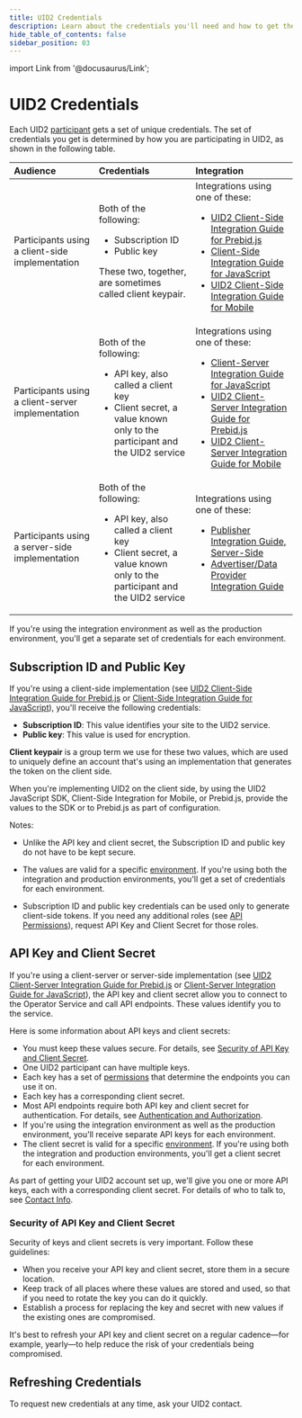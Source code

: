 ```yaml
---
title: UID2 Credentials
description: Learn about the credentials you'll need and how to get them.
hide_table_of_contents: false
sidebar_position: 03
---
```


import Link from '@docusaurus/Link';

# UID2 Credentials

Each UID2 <a href="../intro#participants">participant</a> gets a set of unique credentials. The set of credentials you get is determined by how you are participating in UID2, as shown in the following table.

| Audience | Credentials | Integration |
| :--- | :--- | :--- |
| Participants using a client-side implementation | Both of the following: <ul><li><Link href="../ref-info/glossary-uid#gl-subscription-id">Subscription ID</Link></li><li><Link href="../ref-info/glossary-uid#gl-public-key">Public key</Link></li></ul>These two, together, are sometimes called <Link href="../ref-info/glossary-uid#gl-client-keypair">client keypair</Link>. | Integrations using one of these: <ul><li>[UID2 Client-Side Integration Guide for Prebid.js](../guides/integration-prebid-client-side.md)</li><li>[Client-Side Integration Guide for JavaScript](../guides/integration-javascript-client-side.md)</li><li>[UID2 Client-Side Integration Guide for Mobile](../guides/integration-mobile-client-side.md)</li></ul> |
| Participants using a client-server implementation | Both of the following:<ul><li><Link href="../ref-info/glossary-uid#gl-api-key">API key</Link>, also called a client key</li><li><Link href="../ref-info/glossary-uid#gl-client-secret">Client secret</Link>, a value known only to the participant and the UID2 service</li></ul> | Integrations using one of these: <ul><li>[Client-Server Integration Guide for JavaScript](../guides/integration-javascript-client-server.md)</li><li>[UID2 Client-Server Integration Guide for Prebid.js](../guides/integration-prebid-client-server.md)</li><li>[UID2 Client-Server Integration Guide for Mobile](../guides/integration-mobile-client-server.md)</li></ul> |
| Participants using a server-side implementation | Both of the following:<ul><li><Link href="../ref-info/glossary-uid#gl-api-key">API key</Link>, also called a client key</li><li><Link href="../ref-info/glossary-uid#gl-client-secret">Client secret</Link>, a value known only to the participant and the UID2 service</li></ul> | Integrations using one of these: <ul><li>[Publisher Integration Guide, Server-Side](../guides/integration-publisher-server-side.md)</li><li>[Advertiser/Data Provider Integration Guide](../guides/integration-advertiser-dataprovider.md)</li></ul> |

If you're using the integration environment as well as the production environment, you'll get a separate set of credentials for each environment.

## Subscription ID and Public Key

If you're using a client-side implementation (see [UID2 Client-Side Integration Guide for Prebid.js](../guides/integration-prebid-client-side.md) or [Client-Side Integration Guide for JavaScript](../guides/integration-javascript-client-side.md)), you'll receive the following credentials:
- **Subscription ID**: This value identifies your site to the UID2 service.
- **Public key**: This value is used for encryption.

**Client keypair** is a group term we use for these two values, which are used to uniquely define an account that's using an implementation that generates the token on the client side.

When you're implementing UID2 on the client side, by using the UID2 JavaScript SDK, Client-Side Integration for Mobile, or Prebid.js, provide the values to the SDK or to Prebid.js as part of configuration.

Notes:

- Unlike the API key and client secret, the Subscription ID and public key do not have to be kept secure.

- The values are valid for a specific [environment](gs-environments.md). If you're using both the integration and production environments, you'll get a set of credentials for each environment.

- Subscription ID and public key credentials can be used only to generate client-side tokens. If you need any additional roles (see [API Permissions](gs-permissions.md)), request API Key and Client Secret for those roles.

## API Key and Client Secret

If you're using a client-server or server-side implementation (see [UID2 Client-Server Integration Guide for Prebid.js](../guides/integration-prebid-client-server.md) or [Client-Server Integration Guide for JavaScript](../guides/integration-javascript-client-server.md)), the API key and client secret allow you to connect to the <Link href="../ref-info/glossary-uid#gl-operator-service">Operator Service</Link> and call API endpoints. These values identify you to the service.

Here is some information about API keys and client secrets:
- You must keep these values secure. For details, see [Security of API Key and Client Secret](#security-of-api-key-and-client-secret).
- One UID2 participant can have multiple keys.
- Each key has a set of [permissions](gs-permissions.md) that determine the endpoints you can use it on.
- Each key has a corresponding client secret.
- Most API endpoints require both API key and client secret for authentication. For details, see [Authentication and Authorization](gs-auth.md).
- If you're using the integration environment as well as the production environment, you'll receive separate API keys for each environment.
- The client secret is valid for a specific [environment](gs-environments.md). If you're using both the integration and production environments, you'll get a client secret for each environment.

As part of getting your UID2 account set up, we'll give you one or more API keys, each with a corresponding client secret. For details of who to talk to, see [Contact Info](gs-account-setup.md#contact-info).

### Security of API Key and Client Secret

Security of keys and client secrets is very important. Follow these guidelines:

- When you receive your API key and client secret, store them in a secure location.
- Keep track of all places where these values are stored and used, so that if you need to rotate the key you can do it quickly.
- Establish a process for replacing the key and secret with new values if the existing ones are compromised.

It's best to refresh your API key and client secret on a regular cadence&#8212;for example, yearly&#8212;to help reduce the risk of your credentials being compromised.

## Refreshing Credentials

To request new credentials at any time, ask your UID2 contact.
